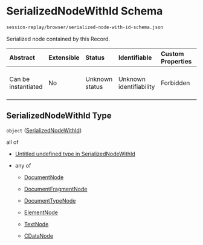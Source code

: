 # SerializedNodeWithId Schema

```txt
session-replay/browser/serialized-node-with-id-schema.json
```

Serialized node contained by this Record.

| Abstract            | Extensible | Status         | Identifiable            | Custom Properties | Additional Properties | Access Restrictions | Defined In                                                                                                                      |
| :------------------ | :--------- | :------------- | :---------------------- | :---------------- | :-------------------- | :------------------ | :------------------------------------------------------------------------------------------------------------------------------ |
| Can be instantiated | No         | Unknown status | Unknown identifiability | Forbidden         | Allowed               | none                | [serialized-node-with-id-schema.json](../out/session-replay/browser/serialized-node-with-id-schema.json "open original schema") |

## SerializedNodeWithId Type

`object` ([SerializedNodeWithId](serialized-node-with-id-schema.md))

all of

* [Untitled undefined type in SerializedNodeWithId](serialized-node-with-id-schema-allof-0.md "check type definition")

* any of

  * [DocumentNode](document-node-schema.md "check type definition")

  * [DocumentFragmentNode](document-fragment-node-schema.md "check type definition")

  * [DocumentTypeNode](document-type-node-schema.md "check type definition")

  * [ElementNode](element-node-schema.md "check type definition")

  * [TextNode](text-node-schema.md "check type definition")

  * [CDataNode](cdata-node-schema.md "check type definition")
